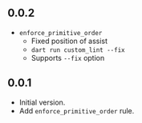 <!--
## Next Release
-
-->

## 0.0.2
- `enforce_primitive_order`
  - Fixed position of assist
  - `dart run custom_lint --fix`
  - Supports `⁠--fix` option

## 0.0.1

- Initial version.
- Add `enforce_primitive_order` rule.
